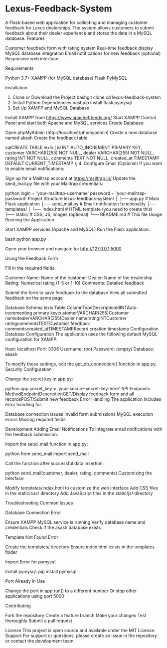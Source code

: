 # Lexus-Feedback-System
A Flask-based web application for collecting and managing customer feedback for Lexus dealerships. The system allows customers to submit feedback about their dealer experience and stores the data in a MySQL database.
Features

Customer feedback form with rating system
Real-time feedback display
MySQL database integration
Email notifications for new feedback (optional)
Responsive web interface

Requirements

Python 3.7+
XAMPP (for MySQL database)
Flask
PyMySQL

Installation
1. Clone or Download the Project
bashgit clone <repository-url>
cd lexus-feedback-system
2. Install Python Dependencies
bashpip install flask pymysql
3. Set Up XAMPP and MySQL Database

Install XAMPP from https://www.apachefriends.org/
Start XAMPP Control Panel and start both Apache and MySQL services
Create Database:

Open phpMyAdmin (http://localhost/phpmyadmin)
Create a new database named akash
Create the feedback table:



sqlCREATE TABLE lexis (
    id INT AUTO_INCREMENT PRIMARY KEY,
    customer VARCHAR(255) NOT NULL,
    dealer VARCHAR(255) NOT NULL,
    rating INT NOT NULL,
    comments TEXT NOT NULL,
    created_at TIMESTAMP DEFAULT CURRENT_TIMESTAMP
);
4. Configure Email (Optional)
If you want to enable email notifications:

Sign up for a Mailtrap account at https://mailtrap.io/
Update the send_mail.py file with your Mailtrap credentials:

python   login = 'your-mailtrap-username'
   password = 'your-mailtrap-password'
Project Structure
lexus-feedback-system/
│
├── app.py              # Main Flask application
├── send_mail.py        # Email notification functionality
├── templates/
│   └── index.html      # HTML template (you need to create this)
├── static/             # CSS, JS, images (optional)
└── README.md          # This file
Usage
Running the Application

Start XAMPP services (Apache and MySQL)
Run the Flask application:

bash   python app.py

Open your browser and navigate to: http://127.0.0.1:5000

Using the Feedback Form

Fill in the required fields:

Customer Name: Name of the customer
Dealer: Name of the dealership
Rating: Numerical rating (1-5 or 1-10)
Comments: Detailed feedback


Submit the form to save feedback to the database
View all submitted feedback on the same page

Database Schema
lexis Table
ColumnTypeDescriptionidINTAuto-incrementing primary keycustomerVARCHAR(255)Customer namedealerVARCHAR(255)Dealer nameratingINTCustomer ratingcommentsTEXTCustomer feedback commentscreated_atTIMESTAMPRecord creation timestamp
Configuration
Database Configuration
The application uses the following default MySQL configuration for XAMPP:

Host: localhost
Port: 3306
Username: root
Password: (empty)
Database: akash

To modify these settings, edit the get_db_connection() function in app.py.
Security Configuration

Change the secret key in app.py:

python  app.secret_key = 'your-secure-secret-key-here'
API Endpoints
MethodEndpointDescriptionGET/Display feedback form and all recordsPOST/Submit new feedback
Error Handling
The application includes error handling for:

Database connection issues
Invalid form submissions
MySQL execution errors
Missing required fields

Development
Adding Email Notifications
To integrate email notifications with the feedback submission:

Import the send_mail function in app.py:

python   from send_mail import send_mail

Call the function after successful data insertion:

python   send_mail(customer, dealer, rating, comments)
Customizing the Interface

Modify templates/index.html to customize the web interface
Add CSS files in the static/css/ directory
Add JavaScript files in the static/js/ directory

Troubleshooting
Common Issues

Database Connection Error

Ensure XAMPP MySQL service is running
Verify database name and credentials
Check if the akash database exists


Template Not Found Error

Create the templates/ directory
Ensure index.html exists in the templates folder


Import Error for pymysql

Install pymysql: pip install pymysql


Port Already in Use

Change the port in app.run() to a different number
Or stop other applications using port 5000



Contributing

Fork the repository
Create a feature branch
Make your changes
Test thoroughly
Submit a pull request

License
This project is open source and available under the MIT License.
Support
For support or questions, please create an issue in the repository or contact the development team.
